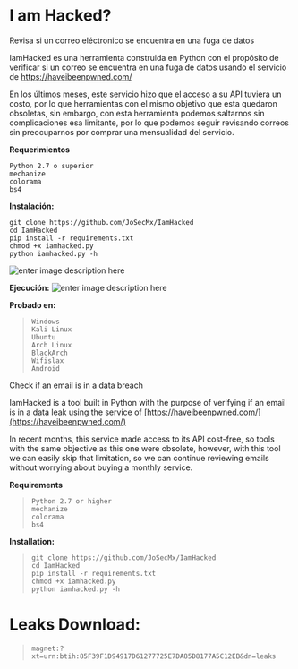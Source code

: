 # I am Hacked?

Revisa si un correo eléctronico se encuentra en una fuga de datos

IamHacked es una herramienta construida en Python con el propósito de verificar si un correo se encuentra en una fuga de datos usando el servicio de https://haveibeenpwned.com/ 

En los últimos meses, este servicio hizo que el acceso a su API tuviera un costo, por lo que herramientas con el mismo objetivo que esta quedaron obsoletas, sin embargo, con esta herramienta podemos saltarnos sin complicaciones esa limitante, por lo que podemos seguir revisando correos sin preocuparnos por comprar una mensualidad del servicio. 

**Requerimientos**

    Python 2.7 o superior
    mechanize
    colorama
    bs4
    
**Instalación:**

    git clone https://github.com/JoSecMx/IamHacked
    cd IamHacked
    pip install -r requirements.txt
    chmod +x iamhacked.py
    python iamhacked.py -h

![enter image description here](https://i.imgur.com/EGPyvzq.png)

**Ejecución:**
![enter image description here](https://i.imgur.com/DildtWr.png)

**Probado en:**

>     Windows
>     Kali Linux
>     Ubuntu
>     Arch Linux
>     BlackArch
>     Wifislax
>     Android

Check if an email is in a data breach  
  
IamHacked is a tool built in Python with the purpose of verifying if an email is in a data leak using the service of [https://haveibeenpwned.com/](https://haveibeenpwned.com/)  
  
In recent months, this service made access to its API cost-free, so tools with the same objective as this one were obsolete, however, with this tool we can easily skip that limitation, so we can continue reviewing emails without worrying about buying a monthly service.  
  
**Requirements**

>     Python 2.7 or higher
>     mechanize 
>     colorama
>     bs4

**Installation:**

>     git clone https://github.com/JoSecMx/IamHacked
>     cd IamHacked 
>     pip install -r requirements.txt 
>     chmod +x iamhacked.py 
>     python iamhacked.py -h

# Leaks Download:

>     magnet:?xt=urn:btih:85F39F1D94917D61277725E7DA85D8177A5C12EB&dn=leaks
